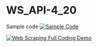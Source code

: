 # WS_API-4_20
Sample code
[![Sample Code](https://colab.research.google.com/assets/colab-badge.svg)](https://colab.research.google.com/drive/11AKQHgXu8pF-AcaAa0tk8WiGuUk3Zy05?usp=sharing)


[![Web Scraping Full Coding Demo](https://colab.research.google.com/assets/colab-badge.svg)](https://colab.research.google.com/drive/1FcY5EyDiBRowbykQUay-idMa1PUZx1SD?usp=sharing)
